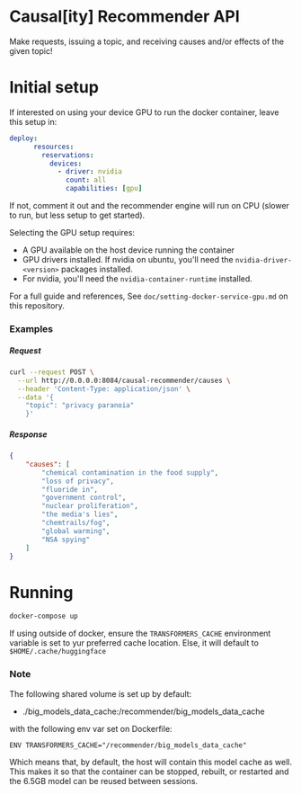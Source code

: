 
# Causal[ity] Recommender API

Make requests, issuing a topic, and receiving causes and/or effects of the given topic!

# Initial setup

If interested on using your device GPU to run the docker container, leave this setup in:

```yaml
deploy:
      resources:
        reservations:
          devices:
            - driver: nvidia
              count: all
              capabilities: [gpu]
```

If not, comment it out and the recommender engine will run on CPU (slower to run, but less setup to get started).

Selecting the GPU setup requires:
- A GPU available on the host device running the container
- GPU drivers installed. If nvidia on ubuntu, you'll need the `nvidia-driver-<version>` packages installed.
- For nvidia, you'll need the `nvidia-container-runtime` installed.

For a full guide and references, See `doc/setting-docker-service-gpu.md` on this repository.

### Examples

##### Request

```bash
curl --request POST \
  --url http://0.0.0.0:8084/causal-recommender/causes \
  --header 'Content-Type: application/json' \
  --data '{
	"topic": "privacy paranoia"
    }'
```

##### Response

```json
{
	"causes": [
		"chemical contamination in the food supply",
		"loss of privacy",
		"fluoride in",
		"government control",
		"nuclear proliferation",
		"the media's lies",
		"chemtrails/fog",
		"global warming",
		"NSA spying"
	]
}
```

# Running

```bash
docker-compose up
```

If using outside of docker, ensure  the `TRANSFORMERS_CACHE` environment variable is set to yur preferred cache location. Else, it will default to `$HOME/.cache/huggingface`

### Note

The following shared volume is set up by default:
- ./big_models_data_cache:/recommender/big_models_data_cache

with the following env var set on Dockerfile:

```
ENV TRANSFORMERS_CACHE="/recommender/big_models_data_cache"
```

Which means that, by default, the host will contain this model cache as well. This makes it so that the container can be stopped, rebuilt, or restarted and the 6.5GB model can be reused between sessions.
